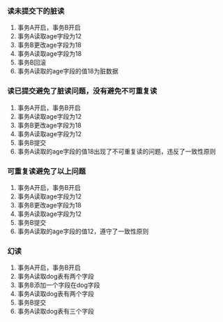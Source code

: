 ### 读未提交下的脏读

1. 事务A开启，事务B开启
2. 事务A读取age字段为12
3. 事务B更改age字段为18
4. 事务A读取age字段为18
5. 事务B回滚
6. 事务A读取的age字段的值18为脏数据

### 读已提交避免了脏读问题，没有避免不可重复读

1. 事务A开启，事务B开启
2. 事务A读取age字段为12
3. 事务B更改age字段为18
4. 事务A读取age字段为12
5. 事务B提交
6. 事务A读取的age字段的值18出现了不可重复读的问题，违反了一致性原则

### 可重复读避免了以上问题

1. 事务A开启，事务B开启
2. 事务A读取age字段为12
3. 事务B更改age字段为18
4. 事务A读取age字段为12
5. 事务B提交
6. 事务A读取的age字段的值12，遵守了一致性原则

### 幻读

1. 事务A开启，事务B开启
2. 事务A读取dog表有两个字段
3. 事务B添加一个字段在dog字段
4. 事务A读取dog表有两个字段
5. 事务B提交
6. 事务A读取dog表有三个字段